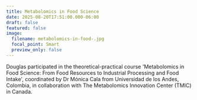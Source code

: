 ```yaml
---
title: Metabolomics in Food Science
date: 2025-08-20T17:51:00.000-06:00
draft: false
featured: false
image:
  filename: metabolomics-in-food-.jpg
  focal_point: Smart
  preview_only: false
---
```

Douglas participated in the theoretical-practical course 'Metabolomics in Food Science: From Food Resources to Industrial Processing and Food Intake', coordinated by Dr Mónica Cala from Universidad de los Andes, Colombia, in collaboration with The Metabolomics Innovation Center (TMIC) in Canada.
